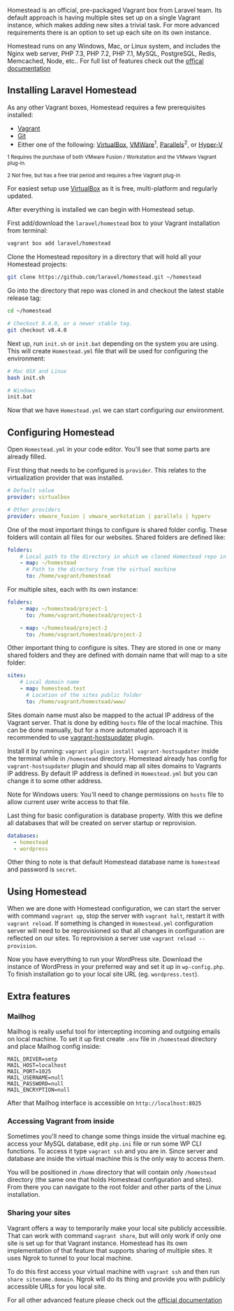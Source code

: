 Homestead is an official, pre-packaged Vagrant box from Laravel team. Its default approach is having multiple sites set up on a single Vagrant instance, which makes adding new sites a trivial task. For more advanced requirements there is an option to set up each site on its own instance.

Homestead runs on any Windows, Mac, or Linux system, and includes the Nginx web server, PHP 7.3, PHP 7.2, PHP 7.1, MySQL, PostgreSQL, Redis, Memcached, Node, etc.. For full list of features check out the [offical documentation](https://laravel.com/docs/5.8/homestead)

## Installing Laravel Homestead

As any other Vagrant boxes, Homestead requires a few prerequisites installed:

* [Vagrant](https://www.vagrantup.com/downloads.html)
* [Git](https://git-scm.com/downloads)
* Either one of the following: [VirtualBox](https://www.virtualbox.org/wiki/Downloads), [VMWare](https://my.vmware.com/en/web/vmware/downloads)<sup>1</sup>, [Parallels](https://www.parallels.com/products/desktop/)<sup>2</sup>, or [Hyper-V](https://docs.microsoft.com/en-us/virtualization/hyper-v-on-windows/quick-start/enable-hyper-v)

<sup>1 Requires the purchase of both VMware Fusion / Workstation and the VMware Vagrant plug-in.</sup>

<sup>2 Not free, but has a free trial period and requires a free Vagrant plug-in</sup>

For easiest setup use [VirtualBox](https://www.virtualbox.org/wiki/Downloads) as it is free, multi-platform and regularly updated.

After everything is installed we can begin with Homestead setup.

First add/download the `laravel/homestead` box to your Vagrant installation from terminal:

```sh
vagrant box add laravel/homestead
```

Clone the Homestead repository in a directory that will hold all your Homestead projects:

```sh
git clone https://github.com/laravel/homestead.git ~/homestead
```

Go into the directory that repo was cloned in and checkout the latest stable release tag:

```sh
cd ~/homestead

# Checkout 8.4.0, or a newer stable tag.
git checkout v8.4.0
```

Next up, run `init.sh` or `init.bat` depending on the system you are using. This will create `Homestead.yml` file that will be used for configuring the environment:

```sh
# Mac OSX and Linux
bash init.sh

# Windows
init.bat
```

Now that we have `Homestead.yml` we can start configuring our environment.

## Configuring Homestead

Open `Homestead.yml` in your code editor. You'll see that some parts are already filled.

First thing that needs to be configured is `provider`. This relates to the virtualization provider that was installed.

```yml
# Default value
provider: virtualbox

# Other providers
provider: vmware_fusion | vmware_workstation | parallels | hyperv
```

One of the most important things to configure is shared folder config. These folders will contain all files for our websites. Shared folders are defined like:

```yml
folders:
    # Local path to the directory in which we cloned Homestead repo in
    - map: ~/homestead
      # Path to the directory from the virtual machine
      to: /home/vagrant/homestead
```

For multiple sites, each with its own instance:

```yml
folders:
    - map: ~/homestead/project-1
      to: /home/vagrant/homestead/project-1

    - map: ~/homestead/project-2
      to: /home/vagrant/homestead/project-2
```

Other important thing to configure is sites. They are stored in one or many shared folders and they are defined with domain name that will map to a site folder:

```yml
sites:
    # Local domain name
    - map: homestead.test
      # Location of the sites public folder
      to: /home/vagrant/homestead/www/
  ```

Sites domain name must also be mapped to the actual IP address of the Vagrant server. That is done by editing `hosts` file of the local machine. This can be done manually, but for a more automated approach it is recommended to use [vagrant-hostsupdater](https://github.com/cogitatio/vagrant-hostsupdater) plugin.

Install it by running: `vagrant plugin install vagrant-hostsupdater` inside the terminal while in `/homestead` directory. Homestead already has config for `vagrant-hostsupdater` plugin and should map all sites domains to Vagrants IP address.
By default IP address is defined in `Homestead.yml` but you can change it to some other address.

Note for Windows users: You'll need to change permissions on `hosts` file to allow current user write access to that file.

Last thing for basic configuration is database property. With this we define all databases that will be created on server startup or reprovision.
```yml
databases:
  - homestead
  - wordpress
  ```

Other thing to note is that default Homestead database name is `homestead` and password is `secret`.

## Using Homestead

When we are done with Homestead configuration, we can start the server with command `vagrant up`, stop the server with `vagrant halt`, restart it with `vagrant reload`. If something is changed in `Homestead.yml` configuration server will need to be reprovisioned so that all changes in configuration are reflected on our sites. To reprovision a server use `vagrant reload --provision`.

Now you have everything to run your WordPress site. Download the instance of WordPress in your preferred way and set it up in `wp-config.php`. To finish installation go to your local site URL (eg. `wordpress.test`).

## Extra features

### Mailhog

Mailhog is really useful tool for intercepting incoming and outgoing emails on local machine. To set it up first create `.env` file in `/homestead` directory and place Mailhog config inside:
```
MAIL_DRIVER=smtp
MAIL_HOST=localhost
MAIL_PORT=1025
MAIL_USERNAME=null
MAIL_PASSWORD=null
MAIL_ENCRYPTION=null
```
After that Mailhog interface is accessible on `http://localhost:8025`

### Accessing Vagrant from inside

Sometimes you'll need to change some things inside the virtual machine eg. access your MySQL database, edit `php.ini` file or run some WP CLI functions. To access it type `vagrant ssh` and you are in. Since server and database are inside the virtual machine this is the only way to access them.

You will be positioned in `/home` directory that will contain only `/homestead` directory (the same one that holds Homestead configuration and sites). From there you can navigate to the root folder and other parts of the Linux installation.

### Sharing your sites

Vagrant offers a way to temporarily make your local site publicly accessible. That can work with command `vagrant share`, but will only work if only one site is set up for that Vagrant instance.
Homestead has its own implementation of that feature that supports sharing of multiple sites. It uses Ngrok to tunnel to your local machine.

To do this first access your virtual machine with `vagrant ssh` and then run `share sitename.domain`. Ngrok will do its thing and provide you with publicly accessible URLs for you local site.

For all other advanced feature please check out the [official documentation](https://laravel.com/docs/homestead)
